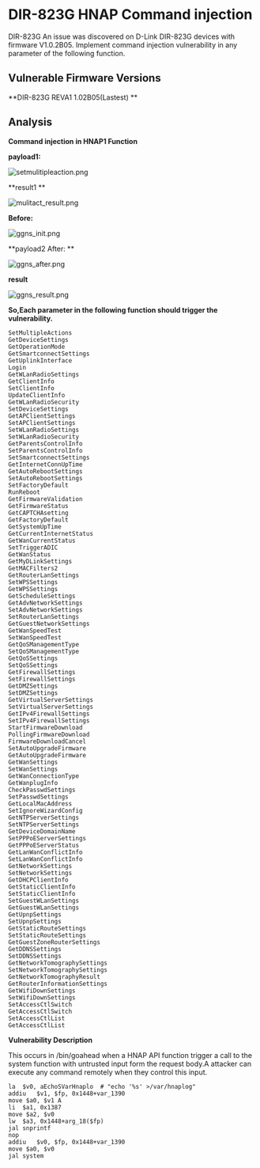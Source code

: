 # DIR-823G HNAP Command injection #


DIR-823G
An issue was discovered on D-Link DIR-823G devices with firmware V1.0.2B05. Implement command injection vulnerability in any parameter of the following function.
## Vulnerable Firmware Versions ##
**DIR-823G REVA1 1.02B05(Lastest) **

## Analysis ##
**Command injection in HNAP1 Function**


**payload1:**

![setmulitipleaction.png](https://i.loli.net/2020/09/09/JfmueKDbHG9OV2r.png)

**result1 **

![mulitact_result.png](https://i.loli.net/2020/09/09/CnVJZ84p3LyHWwr.png)

**Before:**

![ggns_init.png](https://i.loli.net/2020/09/09/HCEsX6FVSv2QxUb.png)

**payload2 After: **

![ggns_after.png](https://i.loli.net/2020/09/09/QoxYqTE4SdaAneu.png)

**result**

![ggns_result.png](https://i.loli.net/2020/09/09/H2rKcBVY8RiZx3A.png)

**So,Each parameter in the following function should trigger the vulnerability.**


    SetMultipleActions 
    GetDeviceSettings 
    GetOperationMode 
    GetSmartconnectSettings 
    GetUplinkInterface 
    Login 
    GetWLanRadioSettings 
    GetClientInfo 
    SetClientInfo 
    UpdateClientInfo 
    GetWLanRadioSecurity 
    SetDeviceSettings 
    GetAPClientSettings 
    SetAPClientSettings 
    SetWLanRadioSettings 
    SetWLanRadioSecurity 
    GetParentsControlInfo 
    SetParentsControlInfo 
    SetSmartconnectSettings 
    GetInternetConnUpTime 
    GetAutoRebootSettings 
    SetAutoRebootSettings 
    SetFactoryDefault 
    RunReboot 
    GetFirmwareValidation 
    GetFirmwareStatus 
    GetCAPTCHAsetting 
    GetFactoryDefault 
    GetSystemUpTime 
    GetCurrentInternetStatus 
    GetWanCurrentStatus 
    SetTriggerADIC 
    GetWanStatus 
    GetMyDLinkSettings 
    GetMACFilters2 
    GetRouterLanSettings 
    SetWPSSettings 
    GetWPSSettings 
    GetScheduleSettings 
    GetAdvNetworkSettings 
    SetAdvNetworkSettings 
    SetRouterLanSettings 
    GetGuestNetworkSettings 
    GetWanSpeedTest 
    SetWanSpeedTest 
    GetQoSManagementType 
    SetQoSManagementType 
    GetQoSSettings 
    SetQoSSettings 
    GetFirewallSettings 
    SetFirewallSettings 
    GetDMZSettings 
    SetDMZSettings 
    GetVirtualServerSettings 
    SetVirtualServerSettings 
    GetIPv4FirewallSettings 
    SetIPv4FirewallSettings 
    StartFirmwareDownload 
    PollingFirmwareDownload 
    FirmwareDownloadCancel 
    SetAutoUpgradeFirmware 
    GetAutoUpgradeFirmware 
    GetWanSettings 
    SetWanSettings 
    GetWanConnectionType 
    GetWanplugInfo 
    CheckPasswdSettings 
    SetPasswdSettings 
    GetLocalMacAddress 
    SetIgnoreWizardConfig 
    GetNTPServerSettings 
    SetNTPServerSettings 
    GetDeviceDomainName 
    SetPPPoEServerSettings 
    GetPPPoEServerStatus 
    GetLanWanConflictInfo 
    SetLanWanConflictInfo 
    GetNetworkSettings 
    SetNetworkSettings 
    GetDHCPClientInfo 
    GetStaticClientInfo 
    SetStaticClientInfo 
    SetGuestWLanSettings 
    GetGuestWLanSettings 
    GetUpnpSettings 
    SetUpnpSettings 
    GetStaticRouteSettings 
    SetStaticRouteSettings 
    GetGuestZoneRouterSettings 
    GetDDNSSettings 
    SetDDNSSettings 
    GetNetworkTomographySettings 
    SetNetworkTomographySettings 
    GetNetworkTomographyResult 
    GetRouterInformationSettings 
    GetWifiDownSettings 
    SetWifiDownSettings 
    SetAccessCtlSwitch 
    GetAccessCtlSwitch 
    SetAccessCtlList 
    GetAccessCtlList 

**Vulnerability Description**

This occurs in /bin/goahead when a HNAP API function trigger a call to the system function with untrusted input form the request body.A attacker can execute any command remotely when they control this input.


    la  $v0, aEchoSVarHnaplo  # "echo '%s' >/var/hnaplog"
    addiu   $v1, $fp, 0x1448+var_1390
    move $a0, $v1 A
    li  $a1, 0x1387
    move $a2, $v0
    lw  $a3, 0x1448+arg_18($fp)
    jal snprintf
    nop
    addiu   $v0, $fp, 0x1448+var_1390
    move $a0, $v0 
    jal system

